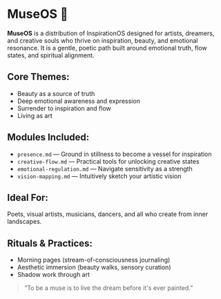 # MuseOS 🎨

**MuseOS** is a distribution of InspirationOS designed for artists, dreamers, and creative souls who thrive on inspiration, beauty, and emotional resonance. It is a gentle, poetic path built around emotional truth, flow states, and spiritual alignment.

## Core Themes:
- Beauty as a source of truth
- Deep emotional awareness and expression
- Surrender to inspiration and flow
- Living as art

## Modules Included:
- `presence.md` — Ground in stillness to become a vessel for inspiration
- `creative-flow.md` — Practical tools for unlocking creative states
- `emotional-regulation.md` — Navigate sensitivity as a strength
- `vision-mapping.md` — Intuitively sketch your artistic vision

## Ideal For:
Poets, visual artists, musicians, dancers, and all who create from inner landscapes.

## Rituals & Practices:
- Morning pages (stream-of-consciousness journaling)
- Aesthetic immersion (beauty walks, sensory curation)
- Shadow work through art

> “To be a muse is to live the dream before it's ever painted.”

